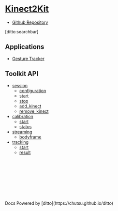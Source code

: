 # [Kinect2Kit]()
<!-- [![Build Status](https://travis-ci.org/cjw-charleswu/Recompute.svg?branch=master)][1] -->

- [Github Repository][Kinect2Kit_repo]

[ditto:searchbar]


## Applications
- [Gesture Tracker][Gesture_Tracker_repo]


## Toolkit API
- [session](#docs/api/session/session)
	- [configuration](#docs/api/session/configuration)
    - [start](#docs/api/benchmark/analyzer)
    - [stop](#docs/api/benchmark/log_analyzer)
    - [add_kinect](#docs/api/benchmark/analyzer)
    - [remove_kinect](#docs/api/benchmark/log_analyzer)
- [calibration](#docs/api/calibration/calibration)
    - [start](#docs/api/benchmark/analyzer)
    - [status](#docs/api/benchmark/log_analyzer)
- [streaming](#docs/api/streaming/streaming)
    - [bodyframe](#docs/api/climbing/climbers)
- [tracking](#docs/api/tracking/tracking)
    - [start](#docs/api/ga/bit_string)
    - [result](#docs/api/ga/bit_string_crossover)

<div style="margin-top: 30%"></div>
Docs Powered by [ditto](https://chutsu.github.io/ditto)

[Kinect2Kit_repo]: https://github.com/cjw-charleswu/Kinect2Kit/
[Gesture_Tracker_repo]: https://github.com/cjw-charleswu/GestureTracker